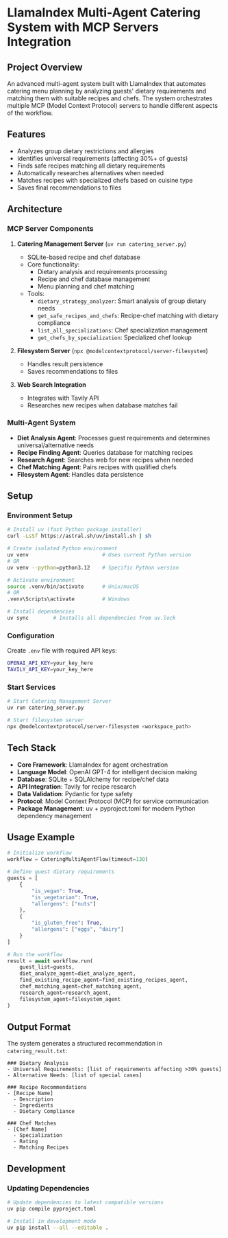# LlamaIndex Multi-Agent Catering System with MCP Servers Integration

## Project Overview
An advanced multi-agent system built with LlamaIndex that automates catering menu planning by analyzing guests' dietary requirements and matching them with suitable recipes and chefs. The system orchestrates multiple MCP (Model Context Protocol) servers to handle different aspects of the workflow.

## Features
- Analyzes group dietary restrictions and allergies
- Identifies universal requirements (affecting 30%+ of guests)
- Finds safe recipes matching all dietary requirements
- Automatically researches alternatives when needed
- Matches recipes with specialized chefs based on cuisine type
- Saves final recommendations to files

## Architecture

### MCP Server Components
1. **Catering Management Server** (`uv run catering_server.py`)
   - SQLite-based recipe and chef database
   - Core functionality:
     - Dietary analysis and requirements processing
     - Recipe and chef database management
     - Menu planning and chef matching
   - Tools:
     - `dietary_strategy_analyzer`: Smart analysis of group dietary needs
     - `get_safe_recipes_and_chefs`: Recipe-chef matching with dietary compliance
     - `list_all_specializations`: Chef specialization management
     - `get_chefs_by_specialization`: Specialized chef lookup

2. **Filesystem Server** (`npx @modelcontextprotocol/server-filesystem`)
   - Handles result persistence
   - Saves recommendations to files

3. **Web Search Integration**
   - Integrates with Tavily API
   - Researches new recipes when database matches fail

### Multi-Agent System
- **Diet Analysis Agent**: Processes guest requirements and determines universal/alternative needs
- **Recipe Finding Agent**: Queries database for matching recipes
- **Research Agent**: Searches web for new recipes when needed
- **Chef Matching Agent**: Pairs recipes with qualified chefs
- **Filesystem Agent**: Handles data persistence

## Setup

### Environment Setup
```bash
# Install uv (fast Python package installer)
curl -LsSf https://astral.sh/uv/install.sh | sh

# Create isolated Python environment
uv venv                        # Uses current Python version
# OR
uv venv --python=python3.12    # Specific Python version

# Activate environment
source .venv/bin/activate      # Unix/macOS
# OR
.venv\Scripts\activate         # Windows

# Install dependencies
uv sync        # Installs all dependencies from uv.lock
```

### Configuration
Create `.env` file with required API keys:
```bash
OPENAI_API_KEY=your_key_here
TAVILY_API_KEY=your_key_here
```

### Start Services
```bash
# Start Catering Management Server
uv run catering_server.py

# Start filesystem server
npx @modelcontextprotocol/server-filesystem <workspace_path>
```

## Tech Stack
- **Core Framework**: LlamaIndex for agent orchestration
- **Language Model**: OpenAI GPT-4 for intelligent decision making
- **Database**: SQLite + SQLAlchemy for recipe/chef data
- **API Integration**: Tavily for recipe research
- **Data Validation**: Pydantic for type safety
- **Protocol**: Model Context Protocol (MCP) for service communication
- **Package Management**: uv + pyproject.toml for modern Python dependency management

## Usage Example
```python
# Initialize workflow
workflow = CateringMultiAgentFlow(timeout=130)

# Define guest dietary requirements
guests = [
    {
        "is_vegan": True,
        "is_vegetarian": True,
        "allergens": ["nuts"]
    },
    {
        "is_gluten_free": True,
        "allergens": ["eggs", "dairy"]
    }
]

# Run the workflow
result = await workflow.run(
    guest_list=guests,
    diet_analyze_agent=diet_analyze_agent,
    find_existing_recipe_agent=find_existing_recipes_agent,
    chef_matching_agent=chef_matching_agent,
    research_agent=research_agent,
    filesystem_agent=filesystem_agent
)
```

## Output Format
The system generates a structured recommendation in `catering_result.txt`:
```
### Dietary Analysis
- Universal Requirements: [list of requirements affecting >30% guests]
- Alternative Needs: [list of special cases]

### Recipe Recommendations
- [Recipe Name]
  - Description
  - Ingredients
  - Dietary Compliance

### Chef Matches
- [Chef Name]
  - Specialization
  - Rating
  - Matching Recipes
```

## Development

### Updating Dependencies
```bash
# Update dependencies to latest compatible versions
uv pip compile pyproject.toml

# Install in development mode
uv pip install --all --editable .
```
